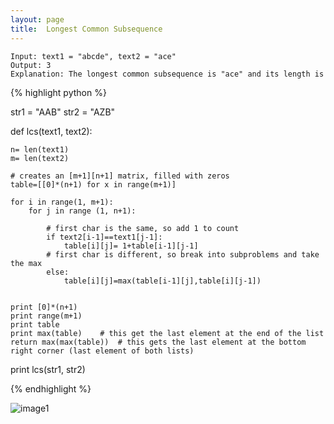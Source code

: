 ```yaml
---
layout: page
title:  Longest Common Subsequence
---
```



```
Input: text1 = "abcde", text2 = "ace" 
Output: 3  
Explanation: The longest common subsequence is "ace" and its length is 
```


{% highlight python %}

str1 = "AAB"
str2 = "AZB"

def lcs(text1, text2):

    n= len(text1)
    m= len(text2)

    # creates an [m+1][n+1] matrix, filled with zeros
    table=[[0]*(n+1) for x in range(m+1)]
    
    for i in range(1, m+1):
        for j in range (1, n+1):

            # first char is the same, so add 1 to count
            if text2[i-1]==text1[j-1]:
                table[i][j]= 1+table[i-1][j-1]
            # first char is different, so break into subproblems and take the max
            else:
                table[i][j]=max(table[i-1][j],table[i][j-1])

    
    print [0]*(n+1)
    print range(m+1)
    print table
    print max(table)    # this get the last element at the end of the list
    return max(max(table))  # this gets the last element at the bottom right corner (last element of both lists)



print lcs(str1, str2)


{% endhighlight %}


![image1](https://gnfapq.dm.files.1drv.com/y4mZlth_qJCTlKJzsxVXX98_AG9IK8AYIiD6xyAEMPDfxF1FJFbE0z_rpEBOkZe0I65WDkyjiWZj3x4fGkqPjBT7ZrN1gmNos7vavy-EjgFiz6lFt3odQOYxbrxIxuCA8dEfPOcvqC2p_rKtb2nD6FGhClcL58TZMnbH2JEvsUZ2OdOWSd14TqjsqIut8vAdOWie9ZWU-J7qm_gnKrQcVv1Pg?width=1782&height=2278&cropmode=none)